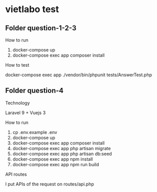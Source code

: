 # vietlabo test

## Folder question-1-2-3

How to run

1. docker-compose up
2. docker-compose exec app composer install

How to test

docker-compose exec app ./vendor/bin/phpunit tests/AnswerTest.php

## Folder question-4

Technology

Laravel 9 + Vuejs 3

How to run

1. cp .env.example .env
2. docker-compose up
3. docker-compose exec app composer install
4. docker-compose exec app php artisan migrate
5. docker-compose exec app php artisan db:seed
6. docker-compose exec app npm install
7. docker-compose exec app npm run build

API routes

I put APIs of the request on routes/api.php
